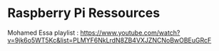 # Raspberry Pi Ressources 
Mohamed Essa playlist : 
https://www.youtube.com/watch?v=9jk6o5WT5Kc&list=PLMYF6NkLrdN8ZB4VXJZNCNoBwOBEuGRcF
